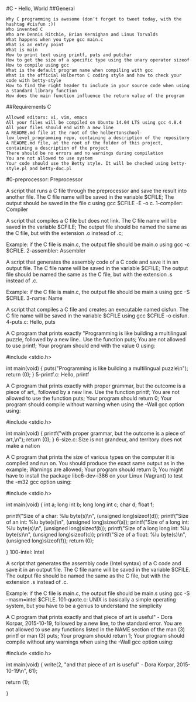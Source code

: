 #C - Hello, World
##General

    Why C programming is awesome (don’t forget to tweet today, with the hashtag #cisfun :))
    Who invented C
    Who are Dennis Ritchie, Brian Kernighan and Linus Torvalds
    What happens when you type gcc main.c
    What is an entry point
    What is main
    How to print text using printf, puts and putchar
    How to get the size of a specific type using the unary operator sizeof
    How to compile using gcc
    What is the default program name when compiling with gcc
    What is the official Holberton C coding style and how to check your code with betty-style
    How to find the right header to include in your source code when using a standard library function
    How does the main function influence the return value of the program

##Requirements C

    Allowed editors: vi, vim, emacs
    All your files will be compiled on Ubuntu 14.04 LTS using gcc 4.8.4
    All your files should end with a new line
    A README.md file at the root of the holbertonschool-low_level_programming repo, containing a description of the repository
    A README.md file, at the root of the folder of this project, containing a description of the project
    There should be no errors and no warnings during compilation
    You are not allowed to use system
    Your code should use the Betty style. It will be checked using betty-style.pl and betty-doc.pl

#0-preprocessor: Preprocessor

A script that runs a C file through the preprocessor and save the result into another file. The C file name will be saved in the variable $CFILE; The output should be saved in the file c using gcc $CFILE -E -o c.
1-compiler: Compiler

A script that compiles a C file but does not link. The C file name will be saved in the variable $CFILE; The output file should be named the same as the C file, but with the extension .o instead of .c;

Example: if the C file is main.c, the output file should be main.o using gcc -c $CFILE.
2-assembler: Assembler

A script that generates the assembly code of a C code and save it in an output file. The C file name will be saved in the variable $CFILE; The output file should be named the same as the C file, but with the extension .s instead of .c.

Example: if the C file is main.c, the output file should be main.s using gcc -S $CFILE.
3-name: Name

A script that compiles a C file and creates an executable named cisfun. The C file name will be saved in the variable $CFILE using gcc $CFILE -o cisfun.
4-puts.c: Hello, puts

A C program that prints exactly "Programming is like building a multilingual puzzle, followed by a new line.. Use the function puts; You are not allowed to use printf; Your program should end with the value 0 using:

#include <stdio.h>

int main(void) { puts("Programming is like building a multilingual puzzle\n"); return (0); }
5-printf.c: Hello, printf

A C program that prints exactly with proper grammar, but the outcome is a piece of art,, followed by a new line. Use the function printf; You are not allowed to use the function puts; Your program should return 0; Your program should compile without warning when using the -Wall gcc option using:

#include <stdio.h>

int main(void) { printf("with proper grammar, but the outcome is a piece of art,\n"); return (0); }
6-size.c: Size is not grandeur, and territory does not make a nation

A C program that prints the size of various types on the computer it is compiled and run on. You should produce the exact same output as in the example; Warnings are allowed; Your program should return 0; You might have to install the package libc6-dev-i386 on your Linux (Vagrant) to test the -m32 gcc option using:

#include <stdio.h>

int main(void) { int a; long int b; long long int c; char d; float f;

printf("Size of a char: %lu byte(s)\n", (unsigned long)sizeof(d));
printf("Size of an int: %lu byte(s)\n", (unsigned long)sizeof(a));
printf("Size of a long int: %lu byte(s)\n", (unsigned long)sizeof(b));
printf("Size of a long long int: %lu byte(s)\n", (unsigned long)sizeof(c));
printf("Size of a float: %lu byte(s)\n", (unsigned long)sizeof(f));
return (0);

}
100-intel: Intel

A script that generates the assembly code (Intel syntax) of a C code and save it in an output file. The C file name will be saved in the variable $CFILE. The output file should be named the same as the C file, but with the extension .s instead of .c.

Example: if the C file is main.c, the output file should be main.s using gcc -S -masm=intel $CFILE.
101-quote.c: UNIX is basically a simple operating system, but you have to be a genius to understand the simplicity

A C program that prints exactly and that piece of art is useful" - Dora Korpar, 2015-10-19, followed by a new line, to the standard error. You are not allowed to use any functions listed in the NAME section of the man (3) printf or man (3) puts; Your program should return 1; Your program should compile without any warnings when using the -Wall gcc option using:

#include <stdio.h>

int main(void) { write(2, "and that piece of art is useful" - Dora Korpar, 2015-10-19\n", 61);

return (1);

}
